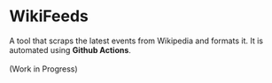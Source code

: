 # WikiFeeds
A tool that scraps the latest events from Wikipedia and formats it. It is automated using <b>Github Actions</b>. <br><br>
(Work in Progress)
